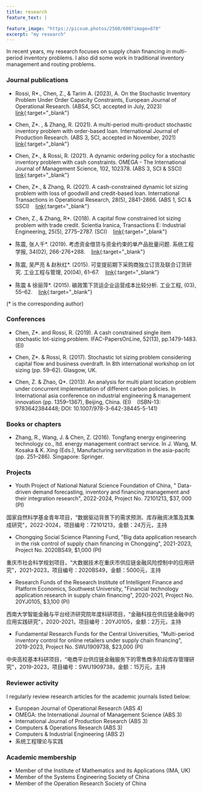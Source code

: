 ```yaml
---
title: research
feature_text: |

feature_image: "https://picsum.photos/2560/600?image=870"
excerpt: "my research"
---
```


In recent years, my research focuses on supply chain financing in multi-period inventory problems. I also did some work in traditional inventory management and routing problems.


### Journal publications

* Rossi, R*., Chen, Z., & Tarim A. (2023), A. On the Stochastic Inventory Problem Under Order Capacity Constraints, European Journal of Operational Research. (ABS4, SCI, accepted in July, 2023) &nbsp;&nbsp; [link](https://doi.org/10.1016/j.ejor.2023.06.045){:target="_blank"}


* Chen, Z*. , & Zhang, R. (2021). A multi-period multi-product stochastic inventory problem with order-based loan. International Journal of Production Research. (ABS 3, SCI, accepted in November, 2021) &nbsp;&nbsp; [link](https://doi.org/10.1080/00207543.2021.2006818){:target="_blank"} 

* Chen, Z*.,  & Rossi, R. (2021). A dynamic ordering policy for a stochastic inventory problem with cash constraints. OMEGA - The International Journal of Management Science, 102, 102378. (ABS 3, SCI & SSCI) &nbsp;&nbsp; [link](https://doi.org/10.1016/j.omega.2020.102378){:target="_blank"} 

* Chen, Z*.,  & Zhang, R. (2021). A cash-constrained dynamic lot sizing problem with loss of goodwill and credit-based loan. International Transactions in Operational Research, 28(5), 2841-2866. (ABS 1, SCI & SSCI)
 &nbsp;&nbsp; [link](https://onlinelibrary.wiley.com/doi/full/10.1111/itor.12675){:target="_blank"} 

* Chen, Z.,  & Zhang, R*. (2018). A capital ﬂow constrained lot sizing problem with trade
credit. Scientia Iranica, Transactions E: Industrial Engineering, 25(5), 2775–2787. (SCI) &nbsp;&nbsp;    [link](http://scientiairanica.sharif.edu/article_4444.html){:target="_blank"}


* 陈震, 张人千*. (2019). 考虑资金借贷与资金约束的单产品批量问题. 系统工程学报, 34(02), 266-276+288. &nbsp;&nbsp;  [link](http://kns.cnki.net/KCMS/detail/detail.aspx?dbcode=CJFQ&dbname=CJFDTEMP&filename=XTGC201902010&uid=WEEvREcwSlJHSldRa1FhdXNXaEd2aHVCc3hVSFkyTVZtUWxYY0FQSTRkYz0=$9A4hF_YAuvQ5obgVAqNKPCYcEjKensW4IQMovwHtwkF4VYPoHbKxJw!!&v=MDMwMjdTN0RoMVQzcVRyV00xRnJDVVJMT2ZZZVJxRnlqa1U3cktQVG5NYmJHNEg5ak1yWTlFWklSOGVYMUx1eFk=){:target="_blank"}

* 陈震, 吴严亮 & 赵秋红*. (2015). 可变提前期下采购商独立订货及联合订货研究. 工业工程与管理, 20(04), 61–67. &nbsp;&nbsp;    [link](http://kns.cnki.net/KCMS/detail/detail.aspx?dbcode=CJFQ&dbname=CJFDLAST2016&filename=GYGC201504009&v=Mjg1MzVUcldNMUZyQ1VSTE9mWStkcEZ5M2dXNy9NSWpUTWJiRzRIOVRNcTQ5RmJZUjhlWDFMdXhZUzdEaDFUM3E=){:target="_blank"}

* 陈震 & 徐丽萍*. (2015). 碳政策下货运企业运营成本比较分析. 工业工程, (03), 55–62. &nbsp;&nbsp;    [link](http://kns.cnki.net/KCMS/detail/detail.aspx?dbcode=CJFQ&dbname=CJFDLAST2015&filename=GDJX201503010&v=MjMyNTExVDNxVHJXTTFGckNVUkxPZlkrZHBGeTNoVXJyS0lpbkJkckc0SDlUTXJJOUVaSVI4ZVgxTHV4WVM3RGg=){:target="_blank"}

(* is the corresponding author)

### Conferences

* Chen, Z*. and Rossi, R. (2019). A cash constrained single item stochastic lot-sizing problem. IFAC-PapersOnLine, 52(13), pp.1479-1483.  (EI)

*  Chen, Z*. & Rossi, R. (2017). Stochastic lot sizing problem considering capital flow and
business overdraft. In 8th international workshop on lot sizing (pp. 59–62). Glasgow, UK.   

* Chen, Z. & Zhao, Q*. (2013). An analysis for multi plant location problem under concurrent
implementation of diﬀerent carbon policies. In International asia conference on industrial
engineering & management innovation (pp. 1359–1367), Beijing, China. (EI)  &nbsp;&nbsp; (ISBN-13: 9783642384448;  DOI: 10.1007/978-3-642-38445-5-141)


### Books or chapters
* Zhang, R., Wang, J. & Chen, Z. (2016). Tongfang energy engineering technology co., ltd.
energy management contract service. In J. Wang, M. Kosaka & K. Xing (Eds.),
Manufacturing servitization in the asia-pacifc (pp. 251–286). Singapore: Springer.


### Projects

* Youth Project of National Natural Science Foundation of China, " Data-driven demand forecasting, inventory and financing management and their integration research", 2022-2024, Project No. 72101213, $37, 000 (PI)

国家自然科学基金青年项目，“数据驱动背景下的需求预测、库存融资决策及其集成研究"，2022-2024，项目编号：72101213，金额：24万元，主持


* Chongqing Social Science Planning Fund, "Big data application research in the risk control of supply chain financing in Chongqing", 2021-2023, Project No. 2020BS49, $1,000 (PI)

重庆市社会科学规划项目，“大数据技术在重庆市供应链金融风险控制中的应用研究"，2021-2023，项目编号：2020BS49，金额：5000元，主持


* Research Funds of the Research Institute of Intelligent Finance and Platform Economics, Southwest University, "Financial technology application research in supply chain financing", 2020-2021, Project No. 20YJ0105, $3,100 (PI)

西南大学智能金融与平台经济研究院年度科研项目，“金融科技在供应链金融中的应用实践研究"，2020-2021，项目编号：20YJ0105，金额：2万元，主持


* Fundamental Research Funds for the Central Universities, "Multi-period inventory control for online retailers under supply chain financing", 2019-2023, Project No. SWU1909738, $23,000 (PI)

中央高校基本科研项目，“电商平台供应链金融服务下的零售商多阶段库存管理研究"，2019-2023，项目编号：SWU1909738，金额：15万元，主持

### Reviewer activity
I regularly review  research articles for the academic journals listed below:
* European Journal of Operational Research (ABS 4)
* OMEGA: the International Journal of Management Science (ABS 3)
* International Journal of Production Research (ABS 3)
* Computers \& Operations Research (ABS 3)
* Computers \& Industrial Engineering (ABS 2)
* 系统工程理论与实践

### Academic membership

* Member of the Institute of Mathematics and its Applications (IMA, UK)
* Member of the Systems Engineering Society of China 
* Member of the Operation Research Society of China













<!---
id="1UT-2Z-Vg_MG_TrS5X2p8SthsJhc"
``` html
{% raw %}{% include map.html id="XXXXXX" title="Coffee shop map" %}{% endraw %}
```

### Contact form

{% include site-form.html %}

``` html
{% raw %}{% include site-form.html %}{% endraw %}
```

### Button include

{% include button.html text="A button" link="https://david.darn.es" %}

{% include button.html text="A button with icon" link="https://twitter.com/daviddarnes" icon="twitter" %}

``` html
{% raw %}{% include button.html text="A button" link="https://david.darn.es" %}
{% include button.html text="A button with icon" link="https://twitter.com/daviddarnes" icon="twitter" %}{% endraw %}
```

### Icon include

{% include icon.html id="twitter" title="twitter" %} [{% include icon.html id="linkedin" title="twitter" %}](https://www.linkedin.com/in/daviddarnes)

``` html
{% raw %}{% include icon.html id="twitter" title="twitter" %}
[{% include icon.html id="linkedin" title="twitter" %}](https://www.linkedin.com/in/daviddarnes){% endraw %}
```

### Video include

{% include video.html id="zrkcGL5H3MU" title="Siteleaf tutorial video" %}

``` html
{% raw %}{% include video.html id="zrkcGL5H3MU" title="Siteleaf tutorial video" %}{% endraw %}
```


### Image includes

{% include figure.html image="https://picsum.photos/600/800?image=894" caption="Image with caption" width="300" height="800" %}

{% include figure.html image="https://picsum.photos/600/800?image=894" caption="Right aligned image" position="right" width="300" height="800" %}

{% include figure.html image="https://picsum.photos/600/800?image=894" caption="Left aligned image" position="left" width="300" height="800" %}

{% include figure.html image="https://picsum.photos/1600/800?image=894" alt="Image with just alt text" %}

``` html
{% raw %}{% include figure.html image="https://picsum.photos/600/800?image=894" caption="Image with caption" width="300" height="800" %}

{% include figure.html image="https://picsum.photos/600/800?image=894" caption="Right aligned image" position="right" width="300" height="800" %}

{% include figure.html image="https://picsum.photos/600/800?image=894" caption="Left aligned image" position="left" width="300" height="800" %}

{% include figure.html image="https://picsum.photos/1600/800?image=894" alt="Image with just alt text" %}{% endraw %}
```

Some HTML...

``` html
<blockquote cite="http://www.imdb.com/title/tt0284978/quotes/qt1375101">
  <p>You planning a vacation, Mr. Sullivan?</p>
  <footer>
    <a href="http://www.imdb.com/title/tt0284978/quotes/qt1375101">Sunways Security Guard</a>
  </footer>
</blockquote>
```

...CSS...

``` css
blockquote {
  text-align: center;
  font-weight: bold;
}
blockquote footer {
  font-size: .8rem;
}
```

...and JavaScript

``` js
const blockquote = document.querySelector("blockquote")
const bolden = (keyString, string) =>
  string.replace(new RegExp(keyString, 'g'), '<strong>'+keyString+'</strong>')

blockquote.innerHTML = bolden("Mr. Sullivan", blockquote.innerHTML)
```

`Single line of code`

## HTML Includes
-->
